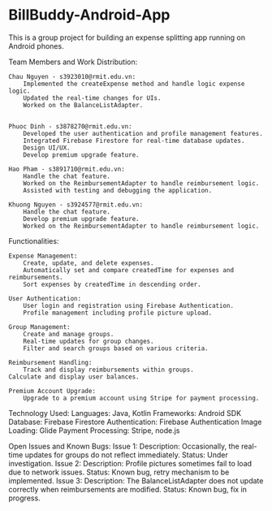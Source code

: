 # BillBuddy-Android-App
This is a group project for building an expense splitting app running on Android phones.

Team Members and Work Distribution:

    Chau Nguyen - s3923010@rmit.edu.vn:
        Implemented the createExpense method and handle logic expense logic.
        Updated the real-time changes for UIs.
        Worked on the BalanceListAdapter.


    Phuoc Dinh - s3878270@rmit.edu.vn:  
        Developed the user authentication and profile management features.
        Integrated Firebase Firestore for real-time database updates.
        Design UI/UX.
        Develop premium upgrade feature.
    
    Hao Pham - s3891710@rmit.edu.vn:  
        Handle the chat feature.
        Worked on the ReimbursementAdapter to handle reimbursement logic.
        Assisted with testing and debugging the application.

    Khuong Nguyen - s3924577@rmit.edu.vn:
        Handle the chat feature.
        Develop premium upgrade feature.
        Worked on the ReimbursementAdapter to handle reimbursement logic.
        
Functionalities:

    Expense Management:  
        Create, update, and delete expenses.
        Automatically set and compare createdTime for expenses and reimbursements.
        Sort expenses by createdTime in descending order.
        
    User Authentication:  
        User login and registration using Firebase Authentication.
        Profile management including profile picture upload.
        
    Group Management:  
        Create and manage groups.
        Real-time updates for group changes.
        Filter and search groups based on various criteria.
        
    Reimbursement Handling:  
        Track and display reimbursements within groups.
    Calculate and display user balances.
    
    Premium Account Upgrade:  
        Upgrade to a premium account using Stripe for payment processing.
        
Technology Used: 
    Languages: Java, Kotlin 
    Frameworks: Android SDK 
    Database: Firebase Firestore 
    Authentication: Firebase Authentication 
    Image Loading: Glide 
    Payment Processing: Stripe, node.js

Open Issues and Known Bugs: Issue 1:
    Description: Occasionally, the real-time updates for groups do not reflect immediately. Status: Under investigation. Issue 2:
    Description: Profile pictures sometimes fail to load due to network issues. Status: Known bug, retry mechanism to be implemented. Issue 3:
    Description: The BalanceListAdapter does not update correctly when reimbursements are modified. Status: Known bug, fix in progress.

